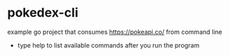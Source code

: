 # pokedex-cli
example go project that consumes https://pokeapi.co/ from command line
* type help to list available commands after you run the program
